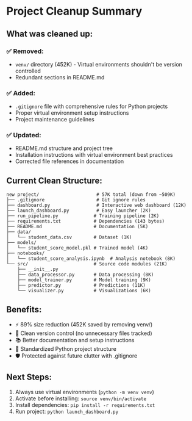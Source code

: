 # Project Cleanup Summary

## What was cleaned up:

### ✅ Removed:
- `venv/` directory (452K) - Virtual environments shouldn't be version controlled
- Redundant sections in README.md

### ✅ Added:
- `.gitignore` file with comprehensive rules for Python projects
- Proper virtual environment setup instructions
- Project maintenance guidelines

### ✅ Updated:
- README.md structure and project tree
- Installation instructions with virtual environment best practices
- Corrected file references in documentation

## Current Clean Structure:
```
new project/                     # 57K total (down from ~509K)
├── .gitignore                   # Git ignore rules
├── dashboard.py                 # Interactive web dashboard (12K)
├── launch_dashboard.py          # Easy launcher (2K)
├── run_pipeline.py             # Training pipeline (2K)
├── requirements.txt            # Dependencies (143 bytes)
├── README.md                   # Documentation (5K)
├── data/
│   └── student_data.csv        # Dataset (1K)
├── models/
│   └── student_score_model.pkl # Trained model (4K)
├── notebooks/
│   └── student_score_analysis.ipynb  # Analysis notebook (8K)
└── src/                        # Source code modules (21K)
    ├── __init__.py
    ├── data_processor.py       # Data processing (8K)
    ├── model_trainer.py        # Model training (9K)
    ├── predictor.py            # Predictions (11K)
    └── visualizer.py           # Visualizations (6K)
```

## Benefits:
- ⚡ 89% size reduction (452K saved by removing venv/)
- 🧹 Clean version control (no unnecessary files tracked)
- 📚 Better documentation and setup instructions
- 🚀 Standardized Python project structure
- 🛡️ Protected against future clutter with .gitignore

## Next Steps:
1. Always use virtual environments (`python -m venv venv`)
2. Activate before installing: `source venv/bin/activate`
3. Install dependencies: `pip install -r requirements.txt`
4. Run project: `python launch_dashboard.py`
